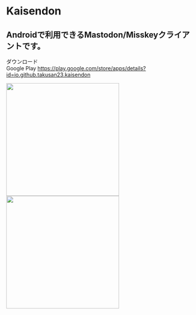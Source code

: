 # Kaisendon

## Androidで利用できるMastodon/Misskeyクライアントです。　　

ダウンロード <br>
Google Play
https://play.google.com/store/apps/details?id=io.github.takusan23.kaisendon

<img src="https://github.com/takusan23/Kaisendon/wiki/images/custom_menu/custom_menu1.png" width="300"><img src="https://github.com/takusan23/Kaisendon/wiki/images/misskey/misskey_3.png" width="300">
